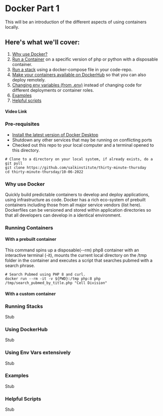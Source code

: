 # Docker Part 1
This will be an introduction of the different aspects of using containers locally. 

## Here's what we'll cover:
  1. [Why use Docker?](#why-use-docker)
  2. [Run a Container](#running-containers) on a specific version of php or python with a disposable container.
  3. [Run a stack](#running-stacks) using a docker-compose file  in your code-repo.
  4. [Make your containers available on DockerHub](#using-dockerhub) so that you can also deploy remotely.
  5. [Changing env variables (from .env)](#using-env-vars) instead of changing code for different deployments or container roles.
  6. [Examples](#examples)
  7. [Helpful scripts](#helpful-scripts)

#### Video Link

### Pre-requisites
- [Install the latest version of Docker Desktop](https://docs.docker.com/engine/install/)
- Shutdown any other services that may be running on conflicting ports 
- Checked out this repo to your local computer and a terminal opened to this directory.
```
# Clone to a directory on your local system, if already exists, do a git pull
git clone https://github.com/salkinstitute/thirty-minute-thursday 
cd thirty-minute-thursday/10-06-2022
```

### Why use Docker
Quickly build predictable containers to develop and deploy applications, using infrastructure as code.  Docker has a rich eco-system of prebuilt containers including those from all major service vendors (list here). Dockerfiles can be versioned and stored within application directories so that all developers can develop in a identical environment.  

### Running Containers 
#### With a prebuilt container
This command spins up a disposable(--rm) php8 container with an interactive terminal (-it), mounts the current local directory on the /tmp folder in the container and executes a script that searches pubmed with a search phrase. 
```
# Search Pubmed using PHP 8 and curl.
docker run --rm -it -v ${PWD}:/tmp php:8 php /tmp/search_pubmed_by_title.php "Cell Division"
```
#### With a custom container

### Running Stacks
Stub
### Using DockerHub
Stub
### Using Env Vars extensively
Stub
### Examples
Stub
### Helpful Scripts
Stub

